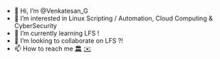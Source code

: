 - 👋 Hi, I’m @Venkatesan_G
- 👀 I’m interested in Linux Scripting / Automation, Cloud Computing & CyberSecurity
- 🌱 I’m currently learning LFS !
- 💞️ I’m looking to collaborate on LFS ?!
- 📫 How to reach me 
  [🏛](https://www.linkedin.com/in/venkatesan-govindarajan/)
  [✉](mailto:venkatesangovindarajan03@gmail.com)

<!---
Venkatesan7G/Venkatesan7G is a ✨ special ✨ repository because its `README.md` (this file) appears on your GitHub profile.
You can click the Preview link to take a look at your changes.
--->

